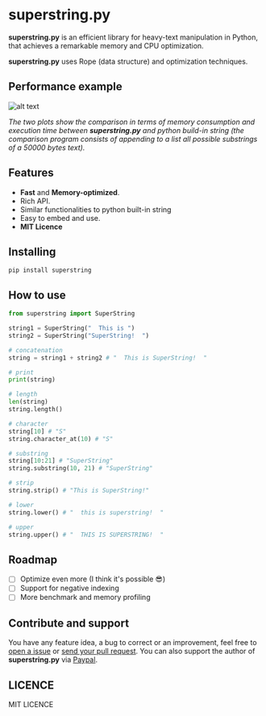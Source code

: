 # superstring.py
**superstring.py** is an efficient library for heavy-text manipulation in Python, that achieves a remarkable memory and CPU optimization.

**superstring.py** uses Rope (data structure) and optimization techniques.

## Performance example

![alt text](https://github.com/btwael/superstring.py/raw/master/misc/comparison.png?raw=true "Comparison of superstring.py and python built-in string")

*The two plots show the comparison  in terms of memory consumption and execution time between **superstring.py** and python build-in string (the comparison  program consists of appending to a list all possible substrings of a 50000 bytes text).*

## Features
- **Fast** and **Memory-optimized**.
- Rich API.
- Similar functionalities to python built-in string
- Easy to embed and  use.
- **MIT Licence**

## Installing

```shell
pip install superstring
```


## How to use
```python
from superstring import SuperString

string1 = SuperString("  This is ")
string2 = SuperString("SuperString!  ")

# concatenation
string = string1 + string2 # "  This is SuperString!  "

# print
print(string)

# length
len(string)
string.length()

# character
string[10] # "S"
string.character_at(10) # "S"

# substring
string[10:21] # "SuperString"
string.substring(10, 21) # "SuperString"

# strip
string.strip() # "This is SuperString!"

# lower
string.lower() # "  this is superstring!  "

# upper
string.upper() # "  THIS IS SUPERSTRING!  "

```

## Roadmap
- [ ] Optimize even more (I think it's possible :sunglasses:)
- [ ] Support for negative indexing
- [ ] More benchmark and memory profiling

## Contribute and support
You have any feature idea, a bug to correct or an improvement, feel free to [open a issue]( https://github.com/btwael/SuperString/issues) or [send your pull request](https://github.com/btwael/SuperString/pulls).
You can also support the author of **superstring.py** via [Paypal](https://www.paypal.me/btwael).

## LICENCE
MIT LICENCE
